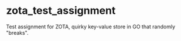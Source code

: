 # zota_test_assignment
Test assignment for ZOTA, quirky key-value store in GO that randomly "breaks".
